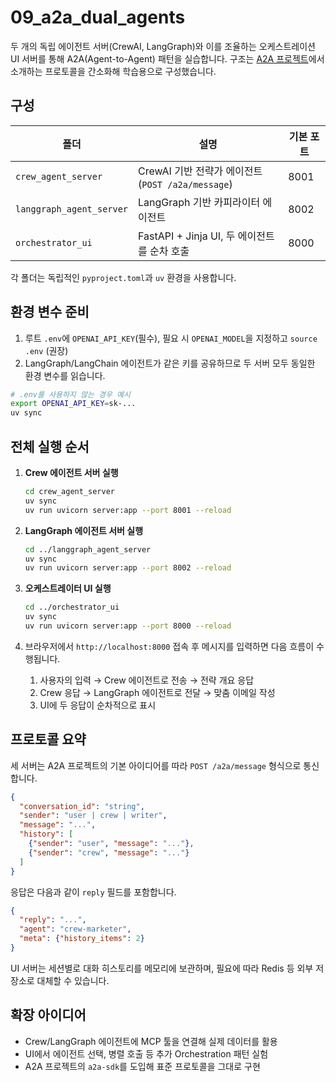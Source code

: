 # 09_a2a_dual_agents

두 개의 독립 에이전트 서버(CrewAI, LangGraph)와 이를 조율하는 오케스트레이션 UI 서버를 통해 A2A(Agent-to-Agent) 패턴을 실습합니다. 구조는 [A2A 프로젝트](https://github.com/a2aproject/A2A)에서 소개하는 프로토콜을 간소화해 학습용으로 구성했습니다.

## 구성
| 폴더 | 설명 | 기본 포트 |
| --- | --- | --- |
| `crew_agent_server` | CrewAI 기반 전략가 에이전트 (`POST /a2a/message`) | 8001 |
| `langgraph_agent_server` | LangGraph 기반 카피라이터 에이전트 | 8002 |
| `orchestrator_ui` | FastAPI + Jinja UI, 두 에이전트를 순차 호출 | 8000 |

각 폴더는 독립적인 `pyproject.toml`과 `uv` 환경을 사용합니다.

## 환경 변수 준비
1. 루트 `.env`에 `OPENAI_API_KEY`(필수), 필요 시 `OPENAI_MODEL`을 지정하고 `source .env` (권장)
2. LangGraph/LangChain 에이전트가 같은 키를 공유하므로 두 서버 모두 동일한 환경 변수를 읽습니다.

```bash
# .env를 사용하지 않는 경우 예시
export OPENAI_API_KEY=sk-...
uv sync
```

## 전체 실행 순서
1. **Crew 에이전트 서버 실행**
   ```bash
   cd crew_agent_server
   uv sync
   uv run uvicorn server:app --port 8001 --reload
   ```

2. **LangGraph 에이전트 서버 실행**
   ```bash
   cd ../langgraph_agent_server
   uv sync
   uv run uvicorn server:app --port 8002 --reload
   ```

3. **오케스트레이터 UI 실행**
   ```bash
   cd ../orchestrator_ui
   uv sync
   uv run uvicorn server:app --port 8000 --reload
   ```

4. 브라우저에서 `http://localhost:8000` 접속 후 메시지를 입력하면 다음 흐름이 수행됩니다.
   1. 사용자의 입력 → Crew 에이전트로 전송 → 전략 개요 응답
   2. Crew 응답 → LangGraph 에이전트로 전달 → 맞춤 이메일 작성
   3. UI에 두 응답이 순차적으로 표시

## 프로토콜 요약
세 서버는 A2A 프로젝트의 기본 아이디어를 따라 `POST /a2a/message` 형식으로 통신합니다.
```json
{
  "conversation_id": "string",
  "sender": "user | crew | writer",
  "message": "...",
  "history": [
    {"sender": "user", "message": "..."},
    {"sender": "crew", "message": "..."}
  ]
}
```

응답은 다음과 같이 `reply` 필드를 포함합니다.
```json
{
  "reply": "...",
  "agent": "crew-marketer",
  "meta": {"history_items": 2}
}
```

UI 서버는 세션별로 대화 히스토리를 메모리에 보관하며, 필요에 따라 Redis 등 외부 저장소로 대체할 수 있습니다.

## 확장 아이디어
- Crew/LangGraph 에이전트에 MCP 툴을 연결해 실제 데이터를 활용
- UI에서 에이전트 선택, 병렬 호출 등 추가 Orchestration 패턴 실험
- A2A 프로젝트의 `a2a-sdk`를 도입해 표준 프로토콜을 그대로 구현
